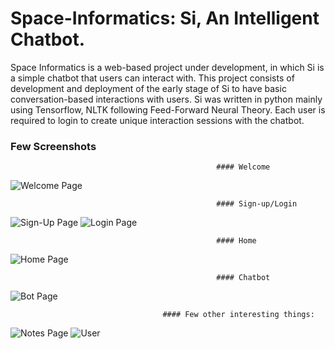 # Space-Informatics: Si, An Intelligent Chatbot.
Space Informatics is a web-based project under development, in which Si is a simple chatbot that users can interact with.
This project consists of development and deployment of the early stage of Si to have basic conversation-based interactions with users.
Si was written in python mainly using Tensorflow, NLTK following Feed-Forward Neural Theory.
Each user is required to login to create unique interaction sessions with the chatbot.

### Few Screenshots
                                                  #### Welcome
![Welcome Page](https://github.com/Ash-Smithy/Space-Informatics-Si/assets/80884527/a2bc3c08-37ef-4c23-bef8-59bfa0b14622)

                                                  #### Sign-up/Login
![Sign-Up Page](https://github.com/Ash-Smithy/Space-Informatics-Si/assets/80884527/669ab76f-8051-46f4-95fd-ff09d6981292)
![Login Page](https://github.com/Ash-Smithy/Space-Informatics-Si/assets/80884527/1ac466b6-2904-48c5-9250-52beffa392ca)

                                                  #### Home 
![Home Page](https://github.com/Ash-Smithy/Space-Informatics-Si/assets/80884527/b9405252-ab61-43fd-a581-a26e2cd648f1)

                                                  #### Chatbot
![Bot Page](https://github.com/Ash-Smithy/Space-Informatics-Si/assets/80884527/5c9ed707-6885-4f01-9979-3f259774f145)

                                      #### Few other interesting things: 
![Notes Page](https://github.com/Ash-Smithy/Space-Informatics-Si/assets/80884527/8635ba1a-d9a7-40be-9657-fc472cb0b20a)
![User](https://github.com/Ash-Smithy/Space-Informatics-Si/assets/80884527/f465494e-2864-4f31-88e4-32c56e5d1c9f)
